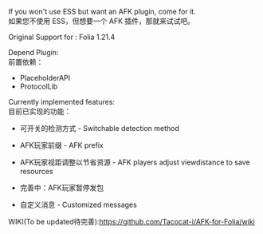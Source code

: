 If you won't use ESS but want an AFK plugin, come for it.  
如果您不使用 ESS，但想要一个 AFK 插件，那就来试试吧。  

Original Support for : Folia 1.21.4

Depend Plugin:  
前置依赖：  
  - PlaceholderAPI  
  - ProtocolLib  
  
Currently implemented features:  
目前已实现的功能：  
    

 - 可开关的检测方式   - Switchable detection method  
    
  
 - AFK玩家前缀   - AFK prefix
    

 - AFK玩家视距调整以节省资源   - AFK players adjust viewdistance to save resources
   

 - 完善中：AFK玩家暂停发包
    

 - 自定义消息   - Customized messages

  
WIKI(To be updated待完善):https://github.com/Tacocat-i/AFK-for-Folia/wiki
